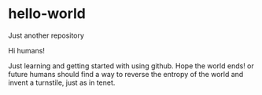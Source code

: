 # hello-world
Just another repository

Hi humans!

Just learning and getting started with using github.
Hope the world ends! or future humans should find a way to reverse the entropy of the world and invent a turnstile, just as in tenet.
